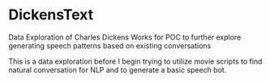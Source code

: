 # DickensText
Data Exploration of Charles Dickens Works for POC to further explore generating speech patterns based on existing conversations

This is a data exploration before I begin trying to utilize movie scripts to find natural conversation for NLP and to generate a basic speech bot.
